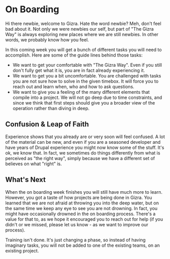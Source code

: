 # On Boarding

Hi there newbie, welcome to Gizra. Hate the word newbie? Meh, don't feel bad about it.
Not only we were newbies our self, but part of "The Gizra Way" is always exploring new places where we are still newbies. In other words, we probably know how you feel.

In this coming week you will get a bunch of different tasks you will need to accomplish. Here are some of the guide lines behind those tasks:

* We want to get your comfortable with "The Gizra Way". Even if you still don't fully get what it is, you are in fact already experiencing it.
* We want to get you a bit uncomfortable. You are challenged with tasks you are not sure how to solve in the given timebox. It will force you to reach out and learn when, who and how to ask questions.
* We want to give you a feeling of the many different elements that compile into a project. We will not go deep due to time constraints, and since we think that first steps should give you a broader
view of the operation rather than diving in deep.

## Confusion & Leap of Faith

Experience shows that you already are or very soon will feel confused. A lot of the material can be new,
and even if you are a seasoned developer and have years of Drupal experience you might now know some of the stuff. It's ok, we know that. In fact, we sometimes do things differently from what is perceived as "the right way", simply because we have a different set of believes on what "right" is.

## What's Next

When the on boarding week finishes you will still have much more to learn. However, you got a taste of how projects are being done in Gizra.
You learned that we are not afraid at throwing you into the deep water, but on the same time we keep any eye to see you are not drowning. In fact, you might have occasionally drowned in the on boarding process. There's a value for that to, as we hope it encouraged you to reach out for help (if you didn't or we missed, please let us know - as we want to improve our process).

Training isn't done. It's just changing a phase, so instead of having imaginary tasks, you will not be added to one of the existing teams, on an existing project.



